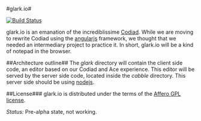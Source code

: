 #glark.io#

[![Build Status](https://travis-ci.org/[Bluefinch]/[glark.io].png)](https://travis-ci.org/[Bluefinch]/[glark.io])

glark.io is an emanation of the incrediblissime [Codiad](https://github.com/Codiad/Codiad). While we are moving to rewrite Codiad using the [angularjs](http://angularjs.org) framework, we thought that we needed an intermediary project to practice it. In short, glark.io will be a kind of notepad in the browser. 

##Architecture outline##
The _glark_ directory will contain the client side code, an editor based on our Codiad and Ace experience. This editor will be served by the server side code, located inside the _cabble_ directory. This server side should be using [nodejs](http://nodejs.org).

##License###
glark.io is distributed under the terms of the [Affero GPL license](http://www.gnu.org/licenses/why-affero-gpl.html).

_Status:_ Pre-alpha state, not working.
